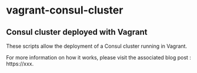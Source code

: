 # vagrant-consul-cluster
## Consul cluster deployed with Vagrant

These scripts allow the deployment of a Consul cluster running in Vagrant.

For more information on how it works, please visit the associated blog post : https://xxx.

